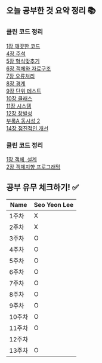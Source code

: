 ## 오늘 공부한 것 요약 정리 📚

### 클린 코드 정리
[1장 깨끗한 코드](https://radical-colony-e9a.notion.site/1-f589a574e4804bf8aec0ee14f626c179)  
[4장 주석](https://radical-colony-e9a.notion.site/4-4e45d7ca82764af283e7e69ce3369d36)  
[5장 형식맞추기](https://radical-colony-e9a.notion.site/5-2c44aee22367496b905f3fa985d90355)  
[6장 객체와 자료구조](https://radical-colony-e9a.notion.site/6-a93b756fb6754149af7683bcdc784168)   
[7장 오류처리](https://radical-colony-e9a.notion.site/7-dfa5958ab9684e388aed883bdefb9216)     
[8장 경계](https://radical-colony-e9a.notion.site/8-b5f89e9804e44d4a8fdcfa9891c3115a)  
[9장 단위 테스트](https://radical-colony-e9a.notion.site/9-52f7bd0eaad64fd09b58138dc642d583)    
[10장 클래스](https://radical-colony-e9a.notion.site/10-c618e8f097614d6c8c6f92864a07e3ba)  
[11장 시스템](https://www.notion.so/11-2253821ca2724f34bad73d854ea6556f?pvs=4)  
[12장 창발성](https://radical-colony-e9a.notion.site/12-35f7f7174e3247d1a463d1bd398f8a8c)  
[부록A 동시성 2](https://radical-colony-e9a.notion.site/2-60eaa1f265c1499abdf9b0f7c5356014)  
[14장 점진적인 개선](https://radical-colony-e9a.notion.site/14-5cf6f1bc089c4bf583fd1cd1b60660da)


### 클린 코드 정리
[1장 객체, 설계](https://www.notion.so/1-4b1de8c184114ac58f0437f622155ff4?pvs=4)  
[2장 객체지향 프로그래밍](https://www.notion.so/2-915b72a0dfdc4a5587108311aa3a6134?pvs=4)


## 공부 유무 체크하기! ✅
| Name | Seo Yeon Lee |
| --- | --- |
| 1주차 | X |
| 2주차 | X |
| 3주차 | O |
| 4주차 | O |
| 5주차 | O |
| 6주차 | O |
| 7주차 | O |
| 8주차 | O |
| 9주차 | O |
| 10주차 | O |
| 11주차 | O |
| 12주차 |  |
| 13주차 | O |
